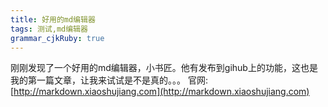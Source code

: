 ```yaml
---
title: 好用的md编辑器
tags: 测试,md编辑器
grammar_cjkRuby: true
---
```


刚刚发现了一个好用的md编辑器，小书匠。他有发布到gihub上的功能，这也是我的第一篇文章，让我来试试是不是真的。。。
官网:[http://markdown.xiaoshujiang.com](http://markdown.xiaoshujiang.com)